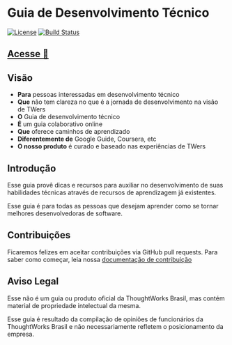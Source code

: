 # Guia de Desenvolvimento Técnico

[![License](https://img.shields.io/aur/license/yaourt.svg?maxAge=2592000)](https://github.com/ThoughtWorksInc/guia-de-desenvolvimento-tecnico/blob/master/LICENSE)
[![Build Status](https://snap-ci.com/ThoughtWorksInc/guia-de-desenvolvimento-tecnico/branch/master/build_image)](https://snap-ci.com/ThoughtWorksInc/guia-de-desenvolvimento-tecnico/branch/master)

## [Acesse :link:](https://thoughtworksinc.github.io/guia-de-desenvolvimento-tecnico/)

## Visão

* **Para** pessoas interessadas em desenvolvimento técnico
* **Que** não tem clareza no que é a jornada de desenvolvimento na visão de TWers
* **O** Guia de desenvolvimento técnico
* **É** um guia colaborativo online
* **Que** oferece caminhos de aprendizado
* **Diferentemente de** Google Guide, Coursera, etc
* **O nosso produto** é curado e baseado nas experiências de TWers

## Introdução

Esse guia provê dicas e recursos para auxiliar no desenvolvimento de suas
habilidades técnicas através de recursos de aprendizagem já existentes.

Esse guia é para todas as pessoas que desejam aprender como se tornar
melhores desenvolvedoras de software.

## Contribuições

Ficaremos felizes em aceitar contribuições via GitHub pull requests.
Para saber como começar, leia nossa [documentação de contribuição](https://github.com/ThoughtWorksInc/guia-de-desenvolvimento-tecnico/blob/master/CONTRIBUINDO.md)

## Aviso Legal

Esse não é um guia ou produto oficial da ThoughtWorks Brasil,
mas contém material de propriedade intelectual da mesma.

Esse guia é resultado da compilação de opiniões de funcionários da
ThoughtWorks Brasil e não necessariamente refletem o posicionamento da empresa.
